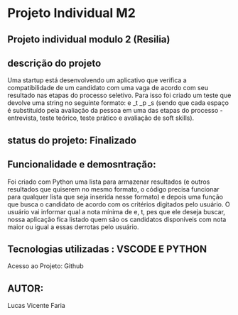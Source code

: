 #  Projeto  Individual  M2  

##  Projeto individual modulo 2  (Resilia)

## descrição do projeto
Uma startup está desenvolvendo um aplicativo que verifica a compatibilidade de um candidato com uma vaga de acordo com seu resultado nas etapas do processo seletivo. Para isso foi criado um teste que devolve uma string no seguinte formato: e _t _p _s (sendo que cada espaço é substituído pela avaliação da pessoa em uma das etapas do processo - entrevista, teste teórico, teste prático e avaliação de soft skills).    

##  status  do projeto:  Finalizado

##  Funcionalidade e demosntração:
Foi criado com Python uma lista para armazenar resultados (e outros resultados que quiserem no mesmo formato, o código precisa funcionar para qualquer lista que seja inserida nesse formato) e depois uma função que busca o candidato de acordo com os critérios digitados pelo usuário. O usuário vai informar qual a nota mínima de e, t, pes que ele deseja buscar, nossa aplicação fica listado quem são os candidatos disponíveis com nota maior ou igual a essas derrotas pelo usuário.



##  Tecnologias utilizadas : VSCODE E PYTHON

Acesso ao Projeto: Github

##  AUTOR:
Lucas Vicente Faria
